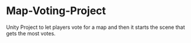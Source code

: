 # Map-Voting-Project
Unity Project to let players vote for a map and then it starts the scene that gets the most votes.
